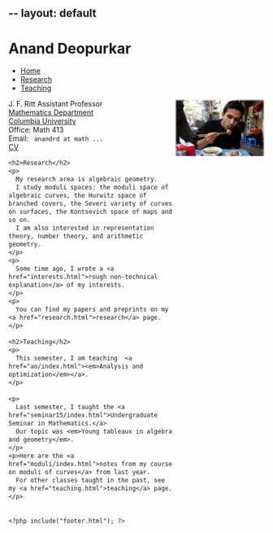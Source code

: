 --
layout: default
--


<!DOCTYPE html>
<html xmlns="http://www.w3.org/1999/xhtml" xml:lang="en" lang="en">
  <head>
    <title>Anand Deopurkar</title>
    <?php include("headers.html"); ?>
    <link rel="stylesheet" href="style.css" type="text/css" media="screen" />
    <style type="text/css">
      <!--
          .photo {
          float: right;
          clear: both;
          height:8em;
	  padding: 0 0 2em 0;
        }
       -->
     </style>
  </head>
  
  <body>
    <h1>Anand Deopurkar </h1>
    <div class="navbar">
	<ul>
	  <li class="current"><a href="index.html">Home</a></li>
	  <li><a href="research.html">Research</a></li>
	  <li><a href="teaching.html">Teaching</a></li>
	</ul>
    </div>
    <p>
      <img src="anandrd_eating.jpg" class="photo" alt="Photo of Anand Deopurkar" title="Hanoi (2014)"/>
    </p>
    <p>
      J. F. Ritt Assistant Professor<br/>
      <a href="http://math.columbia.edu">Mathematics Department</a> <br/>
      <a href="http://www.columbia.edu">Columbia University</a> <br/>
      Office: Math 413<br/>
      Email: <code> anandrd at math ... </code><br/>
      <a href="cv-deopurkar.pdf">CV</a>
    </p>

    <h2>Research</h2>
    <p>
      My research area is algebraic geometry.
      I study moduli spaces: the moduli space of algebraic curves, the Hurwitz space of branched covers, the Severi variety of curves on surfaces, the Kontsevich space of maps and so on.
      I am also interested in representation theory, number theory, and arithmetic geometry.
    </p>
    <p>
      Some time ago, I wrote a <a href="interests.html">rough non-technical explanation</a> of my interests.
    </p>
    <p>
      You can find my papers and preprints on my <a href="research.html">research</a> page.
    </p>

    <h2>Teaching</h2>
    <p>
      This semester, I am teaching  <a href="ao/index.html"><em>Analysis and optimization</em></a>.
    </p>
    
    <p>
      Last semester, I taught the <a href="seminar15/index.html">Undergraduate Seminar in Mathematics.</a>
      Our topic was <em>Young tableaux in algebra and geometry</em>.
    </p>
    <p>Here are the <a href="moduli/index.html">notes from my course on moduli of curves</a> from last year.
      For other classes taught in the past, see my <a href="teaching.html">teaching</a> page.
    </p>
    

    <?php include("footer.html"); ?>
    
  </body>
</html>
